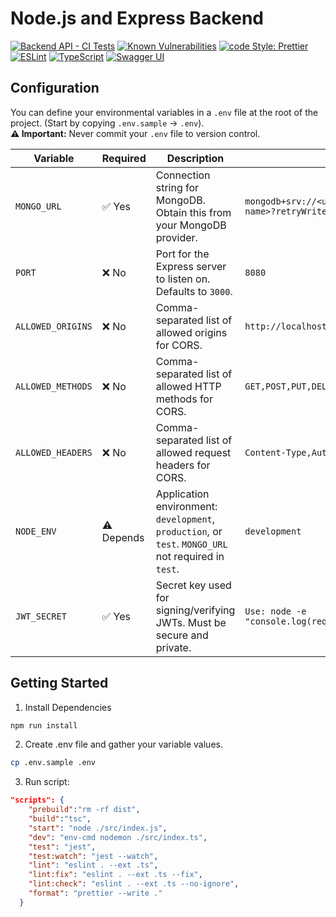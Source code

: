 # Node.js and Express Backend

[![Backend API - CI Tests](https://github.com/pakeku/backend-api/actions/workflows/tests.yml/badge.svg)](https://github.com/pakeku/backend-api/actions/workflows/tests.yml)
[![Known Vulnerabilities](https://snyk.io/test/github/pakeku/backend-api/badge.svg)](https://snyk.io/test/github/pakeku/backend-api)
[![code Style: Prettier](https://img.shields.io/badge/code_style-prettier-ff69b4.svg?style=flat&logo=prettier)](https://prettier.io/)
[![ESLint](https://img.shields.io/badge/linting-eslint-blue.svg?style=flat&logo=eslint)](https://eslint.org/)
[![TypeScript](https://img.shields.io/badge/language-typescript-blue.svg?style=flat&logo=typescript)](https://www.typescriptlang.org/)
[![Swagger UI](https://img.shields.io/badge/docs-Swagger_UI-blue?logo=swagger)](http://localhost:3000/api-docs)

## Configuration

You can define your environmental variables in a `.env` file at the root of the project. (Start by copying `.env.sample` → `.env`).\
**⚠️ Important:** Never commit your `.env` file to version control.

| Variable          | Required   | Description                                                                                          | Example                                                                                         |
| ----------------- | ---------- | ---------------------------------------------------------------------------------------------------- | ----------------------------------------------------------------------------------------------- |
| `MONGO_URL`       | ✅ Yes     | Connection string for MongoDB. Obtain this from your MongoDB provider.                               | `mongodb+srv://<username>:<password>@<cluster-url>/<database-name>?retryWrites=true&w=majority` |
| `PORT`            | ❌ No      | Port for the Express server to listen on. Defaults to `3000`.                                        | `8080`                                                                                          |
| `ALLOWED_ORIGINS` | ❌ No      | Comma-separated list of allowed origins for CORS.                                                    | `http://localhost:3000,https://your-frontend.com`                                               |
| `ALLOWED_METHODS` | ❌ No      | Comma-separated list of allowed HTTP methods for CORS.                                               | `GET,POST,PUT,DELETE`                                                                           |
| `ALLOWED_HEADERS` | ❌ No      | Comma-separated list of allowed request headers for CORS.                                            | `Content-Type,Authorization`                                                                    |
| `NODE_ENV`        | ⚠️ Depends | Application environment: `development`, `production`, or `test`. `MONGO_URL` not required in `test`. | `development`                                                                                   |
| `JWT_SECRET`      | ✅ Yes     | Secret key used for signing/verifying JWTs. Must be secure and private.                              | `Use: node -e "console.log(require('crypto').randomBytes(64).toString('hex'))"`                 |

## Getting Started

1. Install Dependencies

```bash
npm run install
```

2. Create .env file and gather your variable values.

```bash
cp .env.sample .env
```

3. Run script:

```json
"scripts": {
    "prebuild":"rm -rf dist",
    "build":"tsc",
    "start": "node ./src/index.js",
    "dev": "env-cmd nodemon ./src/index.ts",
    "test": "jest",
    "test:watch": "jest --watch",
    "lint": "eslint . --ext .ts",
    "lint:fix": "eslint . --ext .ts --fix",
    "lint:check": "eslint . --ext .ts --no-ignore",
    "format": "prettier --write ."
  }
```
